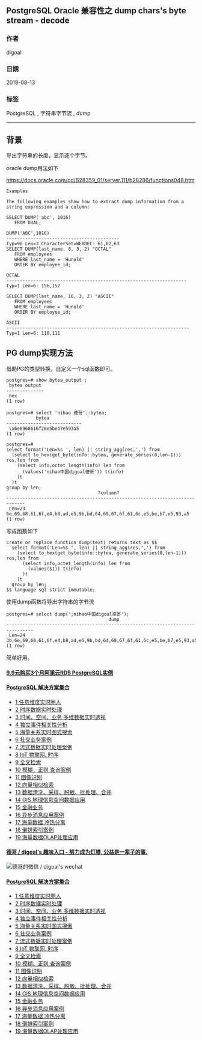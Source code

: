 ## PostgreSQL Oracle 兼容性之 dump chars's byte stream - decode  
          
### 作者          
digoal          
          
### 日期          
2019-08-13         
          
### 标签          
PostgreSQL , 字符串字节流 , dump      
          
----          
          
## 背景          
导出字符串的长度，显示逐个字节。  
  
oracle dump用法如下  
  
https://docs.oracle.com/cd/B28359_01/server.111/b28286/functions048.htm  
  
```  
Examples  
  
The following examples show how to extract dump information from a string expression and a column:  
  
SELECT DUMP('abc', 1016)  
   FROM DUAL;  
  
DUMP('ABC',1016)                            
------------------------------------------   
Typ=96 Len=3 CharacterSet=WE8DEC: 61,62,63   
SELECT DUMP(last_name, 8, 3, 2) "OCTAL"  
   FROM employees  
   WHERE last_name = 'Hunold'  
   ORDER BY employee_id;  
  
OCTAL  
-------------------------------------------------------------------  
Typ=1 Len=6: 156,157  
  
SELECT DUMP(last_name, 10, 3, 2) "ASCII"  
   FROM employees  
   WHERE last_name = 'Hunold'  
   ORDER BY employee_id;  
  
ASCII  
--------------------------------------------------------------------  
Typ=1 Len=6: 110,111  
```  
  
  
## PG dump实现方法  
借助PG的类型转换，自定义一个sql函数即可。  
  
```  
postgres=# show bytea_output ;  
 bytea_output   
--------------  
 hex  
(1 row)  
  
postgres=# select 'nihao 德哥'::bytea;  
           bytea              
----------------------------  
 \x6e6968616f20e5beb7e593a5  
(1 row)  
```  
  
```  
postgres=#   
select format('Len=%s ', len) || string_agg(res,',') from   
  (select to_hex(get_byte(info::bytea, generate_series(0,len-1))) res,len from   
    (select info,octet_length(info) len from   
      (values('nihao中国digoal德哥')) t(info)  
    )t   
  )t   
group by len;  
                                  ?column?                                     
-----------------------------------------------------------------------------  
 Len=23 6e,69,68,61,6f,e4,b8,ad,e5,9b,bd,64,69,67,6f,61,6c,e5,be,b7,e5,93,a5  
(1 row)  
```  
  
写成函数如下  
  
```  
create or replace function dump(text) returns text as $$  
  select format('Len=%s ', len) || string_agg(res,',') from   
    (select to_hex(get_byte(info::bytea, generate_series(0,len-1))) res,len from   
      (select info,octet_length(info) len from   
        (values($1)) t(info)  
      )t   
    )t   
  group by len;  
$$ language sql strict immutable;  
```  
  
使用dump函数将导出字符串的字节流  
  
```  
postgres=# select dump(';nihao中国digoal德哥');  
                                      dump                                        
--------------------------------------------------------------------------------  
 Len=24 3b,6e,69,68,61,6f,e4,b8,ad,e5,9b,bd,64,69,67,6f,61,6c,e5,be,b7,e5,93,a5  
(1 row)  
```  
  
简单好用。    
  
  
  
  
  
  
  
  
  
  
  
  
  
  
  
  
  
  
  
  
  
  
  
  
  
  
  
  
  
  
  
  
  
  
  
  
  
  
  
  
  
  
#### [9.9元购买3个月阿里云RDS PostgreSQL实例](https://www.aliyun.com/database/postgresqlactivity "57258f76c37864c6e6d23383d05714ea")
  
  
#### [PostgreSQL 解决方案集合](https://yq.aliyun.com/topic/118 "40cff096e9ed7122c512b35d8561d9c8")
- [1 任意维度实时圈人](https://yq.aliyun.com/topic/118 "40cff096e9ed7122c512b35d8561d9c8")
- [2 时序数据实时处理](https://yq.aliyun.com/topic/118 "40cff096e9ed7122c512b35d8561d9c8")
- [3 时间、空间、业务 多维数据实时透视](https://yq.aliyun.com/topic/118 "40cff096e9ed7122c512b35d8561d9c8")
- [4 独立事件相关性分析](https://yq.aliyun.com/topic/118 "40cff096e9ed7122c512b35d8561d9c8")
- [5 海量关系实时图式搜索](https://yq.aliyun.com/topic/118 "40cff096e9ed7122c512b35d8561d9c8")
- [6 社交业务案例](https://yq.aliyun.com/topic/118 "40cff096e9ed7122c512b35d8561d9c8")
- [7 流式数据实时处理案例](https://yq.aliyun.com/topic/118 "40cff096e9ed7122c512b35d8561d9c8")
- [8 IoT 物联网, 时序](https://yq.aliyun.com/topic/118 "40cff096e9ed7122c512b35d8561d9c8")
- [9 全文检索](https://yq.aliyun.com/topic/118 "40cff096e9ed7122c512b35d8561d9c8")
- [10 模糊、正则 查询案例](https://yq.aliyun.com/topic/118 "40cff096e9ed7122c512b35d8561d9c8")
- [11 图像识别](https://yq.aliyun.com/topic/118 "40cff096e9ed7122c512b35d8561d9c8")
- [12 向量相似检索](https://yq.aliyun.com/topic/118 "40cff096e9ed7122c512b35d8561d9c8")
- [13 数据清洗、采样、脱敏、批处理、合并](https://yq.aliyun.com/topic/118 "40cff096e9ed7122c512b35d8561d9c8")
- [14 GIS 地理信息空间数据应用](https://yq.aliyun.com/topic/118 "40cff096e9ed7122c512b35d8561d9c8")
- [15 金融业务](https://yq.aliyun.com/topic/118 "40cff096e9ed7122c512b35d8561d9c8")
- [16 异步消息应用案例](https://yq.aliyun.com/topic/118 "40cff096e9ed7122c512b35d8561d9c8")
- [17 海量数据 冷热分离](https://yq.aliyun.com/topic/118 "40cff096e9ed7122c512b35d8561d9c8")
- [18 倒排索引案例](https://yq.aliyun.com/topic/118 "40cff096e9ed7122c512b35d8561d9c8")
- [19 海量数据OLAP处理应用](https://yq.aliyun.com/topic/118 "40cff096e9ed7122c512b35d8561d9c8")
  
  
#### [德哥 / digoal's 趣味入口 - 努力成为灯塔, 公益是一辈子的事.](https://github.com/digoal/blog/blob/master/README.md "22709685feb7cab07d30f30387f0a9ae")
  
  
![德哥的微信 / digoal's wechat](../pic/digoal_weixin.jpg "f7ad92eeba24523fd47a6e1a0e691b59")
  
  
#### [PostgreSQL 解决方案集合](https://yq.aliyun.com/topic/118 "40cff096e9ed7122c512b35d8561d9c8")
- [1 任意维度实时圈人](https://yq.aliyun.com/topic/118 "40cff096e9ed7122c512b35d8561d9c8")
- [2 时序数据实时处理](https://yq.aliyun.com/topic/118 "40cff096e9ed7122c512b35d8561d9c8")
- [3 时间、空间、业务 多维数据实时透视](https://yq.aliyun.com/topic/118 "40cff096e9ed7122c512b35d8561d9c8")
- [4 独立事件相关性分析](https://yq.aliyun.com/topic/118 "40cff096e9ed7122c512b35d8561d9c8")
- [5 海量关系实时图式搜索](https://yq.aliyun.com/topic/118 "40cff096e9ed7122c512b35d8561d9c8")
- [6 社交业务案例](https://yq.aliyun.com/topic/118 "40cff096e9ed7122c512b35d8561d9c8")
- [7 流式数据实时处理案例](https://yq.aliyun.com/topic/118 "40cff096e9ed7122c512b35d8561d9c8")
- [8 IoT 物联网, 时序](https://yq.aliyun.com/topic/118 "40cff096e9ed7122c512b35d8561d9c8")
- [9 全文检索](https://yq.aliyun.com/topic/118 "40cff096e9ed7122c512b35d8561d9c8")
- [10 模糊、正则 查询案例](https://yq.aliyun.com/topic/118 "40cff096e9ed7122c512b35d8561d9c8")
- [11 图像识别](https://yq.aliyun.com/topic/118 "40cff096e9ed7122c512b35d8561d9c8")
- [12 向量相似检索](https://yq.aliyun.com/topic/118 "40cff096e9ed7122c512b35d8561d9c8")
- [13 数据清洗、采样、脱敏、批处理、合并](https://yq.aliyun.com/topic/118 "40cff096e9ed7122c512b35d8561d9c8")
- [14 GIS 地理信息空间数据应用](https://yq.aliyun.com/topic/118 "40cff096e9ed7122c512b35d8561d9c8")
- [15 金融业务](https://yq.aliyun.com/topic/118 "40cff096e9ed7122c512b35d8561d9c8")
- [16 异步消息应用案例](https://yq.aliyun.com/topic/118 "40cff096e9ed7122c512b35d8561d9c8")
- [17 海量数据 冷热分离](https://yq.aliyun.com/topic/118 "40cff096e9ed7122c512b35d8561d9c8")
- [18 倒排索引案例](https://yq.aliyun.com/topic/118 "40cff096e9ed7122c512b35d8561d9c8")
- [19 海量数据OLAP处理应用](https://yq.aliyun.com/topic/118 "40cff096e9ed7122c512b35d8561d9c8")
  
